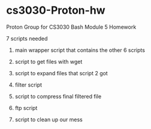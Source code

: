 # cs3030-Proton-hw
Proton Group for CS3030 Bash Module 5 Homework

7 scripts needed

1. main wrapper script that contains the other 6 scripts

2. script to get files with wget

3. script to expand files that script 2 got

4. filter script

5. script to compress final filtered file

6. ftp script

7. script to clean up our mess
